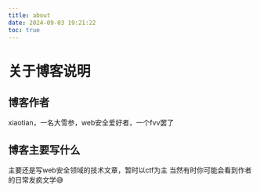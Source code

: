 ```yaml
---
title: about
date: 2024-09-03 19:21:22
toc: true
---
```

# 关于博客说明

## 博客作者
xiaotian，一名大雪参，web安全爱好者，一个fvv罢了
## 博客主要写什么
主要还是写web安全领域的技术文章，暂时以ctf为主
当然有时你可能会看到作者的日常发疯文学😅